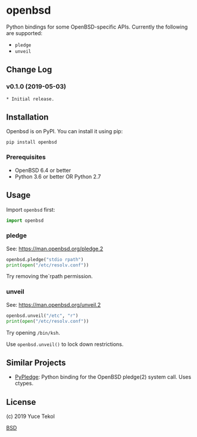 # openbsd

Python bindings for some OpenBSD-specific APIs. Currently the following are supported:

* `pledge`
* `unveil`

## Change Log

### v0.1.0 (2019-05-03)

    * Initial release.

## Installation

Openbsd is on PyPI. You can install it using pip:

    pip install openbsd

### Prerequisites

* OpenBSD 6.4 or better
* Python 3.6 or better OR Python 2.7

## Usage

Import `openbsd` first:
```python
import openbsd
```

### pledge

See: https://man.openbsd.org/pledge.2

```python
openbsd.pledge("stdio rpath")
print(open("/etc/resolv.conf"))
```

Try removing the`rpath permission.

### unveil

See: https://man.openbsd.org/unveil.2

```python
openbsd.unveil("/etc", "r")
print(open("/etc/resolv.conf"))
```

Try opening `/bin/ksh`.

Use `openbsd.unveil()` to lock down restrictions.


## Similar Projects

* [PyPledge](https://gitlab.com/i80and/pypledge): Python binding for the OpenBSD pledge(2) system call. Uses ctypes.

## License

(c) 2019 Yuce Tekol

[BSD](LICENSE)
